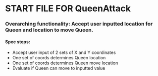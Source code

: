 # START FILE FOR QueenAttack

### Overarching functionality: Accept user inputted location for Queen and location to move Queen.

#### Spec steps:

* Accept user input of 2 sets of X and Y coordinates
* One set of coords determines Queen location
* One set of coords determines Queen move location
* Evaluate if Queen can move to inputted value
